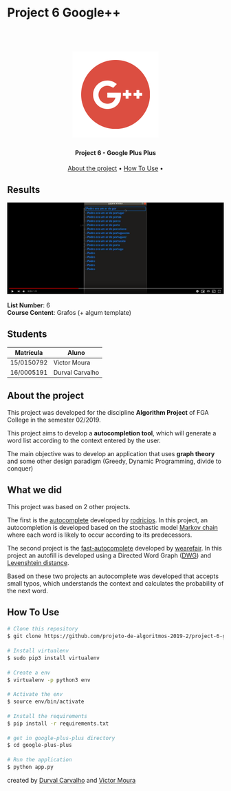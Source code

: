 # Project 6 Google++

<h1 align="center">
  <br>
    <a href="static/logo.png">
      <img src="static/googleplusplus.png" alt="Google Plus PLus Logo" width="200">
    </a>
  <br>
</h1>

<h4 align="center"> Project 6 - Google Plus Plus </h4>

<p align="center">
  <a href="#about-the-project">About the project</a> •
  <a href="#how-to-use">How To Use</a> •
</p>

## Results

<p align="center">

  [![Google++](static/yt.png)](https://youtu.be/icYBiJe6IBM)

</p>

**List Number**: 6<br>
**Course Content**: Grafos (+ algum template)<br>

## Students
| Matrícula  | Aluno                              |
| ---------- | ---------------------------------- |
| 15/0150792 | Victor Moura                       |
| 16/0005191 | Durval Carvalho                    |

## About the project

This project was developed for the discipline
**Algorithm Project** of FGA College in the semester 02/2019.

This project aims to develop a **autocompletion tool**,
which will generate a word list according to the context
entered by the user.

The main objective was to develop an application that uses
**graph theory** and some other design paradigm (Greedy,
Dynamic Programming, divide to conquer)

## What we did

This project was based on 2 other projects.

The first is the [autocomplete](https://github.com/rodricios/autocomplete) developed by [rodricios](https://github.com/rodricios/). In this project, an autocompletion is developed based on the stochastic model [Markov chain](https://en.wikipedia.org/wiki/Markov_chain) where each word is likely to occur according to its predecessors.

The second project is the [fast-autocomplete](https://github.com/wearefair/fast-autocomplete) developed by [wearefair](https://github.com/wearefair). In this project an autofill is developed using a
Directed Word Graph ([DWG](https://thedeveloperblog.com/directed-acyclic-word-graph)) and [Levenshtein distance](https://en.wikipedia.org/wiki/Levenshtein_distance).

Based on these two projects an autocomplete was developed that accepts small typos, which understands the context and calculates the probability of the next word.

## How To Use

```bash
# Clone this repository
$ git clone https://github.com/projeto-de-algoritmos-2019-2/project-6-google-plus-plus google-plus-plus

# Install virtualenv
$ sudo pip3 install virtualenv

# Create a env
$ virtualenv -p python3 env

# Activate the env
$ source env/bin/activate

# Install the requirements
$ pip install -r requirements.txt

# get in google-plus-plus directory
$ cd google-plus-plus

# Run the application
$ python app.py
```

created by [Durval Carvalho](https://github.com/durvalcarvalho) and [Victor Moura](https://github.com/victorcmoura)
